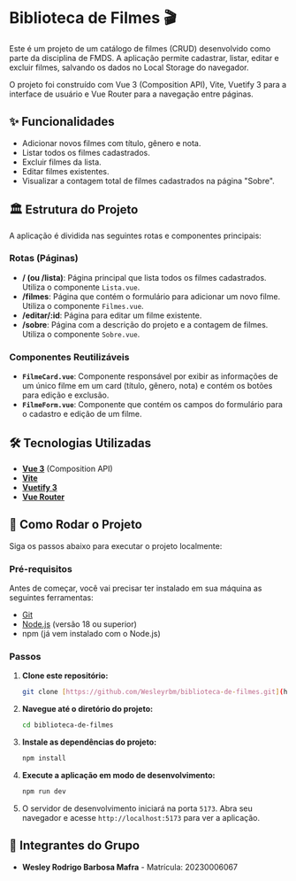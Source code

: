 # Biblioteca de Filmes 🎬

Este é um projeto de um catálogo de filmes (CRUD) desenvolvido como parte da disciplina de FMDS. A aplicação permite cadastrar, listar, editar e excluir filmes, salvando os dados no Local Storage do navegador.

O projeto foi construído com Vue 3 (Composition API), Vite, Vuetify 3 para a interface de usuário e Vue Router para a navegação entre páginas.

## ✨ Funcionalidades

-   Adicionar novos filmes com título, gênero e nota.
-   Listar todos os filmes cadastrados.
-   Excluir filmes da lista.
-   Editar filmes existentes.
-   Visualizar a contagem total de filmes cadastrados na página "Sobre".

## 🏛️ Estrutura do Projeto

A aplicação é dividida nas seguintes rotas e componentes principais:

### Rotas (Páginas)

-   **/ (ou /lista)**: Página principal que lista todos os filmes cadastrados. Utiliza o componente `Lista.vue`.
-   **/filmes**: Página que contém o formulário para adicionar um novo filme. Utiliza o componente `Filmes.vue`.
-   **/editar/:id**: Página para editar um filme existente.
-   **/sobre**: Página com a descrição do projeto e a contagem de filmes. Utiliza o componente `Sobre.vue`.

### Componentes Reutilizáveis

-   **`FilmeCard.vue`**: Componente responsável por exibir as informações de um único filme em um card (título, gênero, nota) e contém os botões para edição e exclusão.
-   **`FilmeForm.vue`**: Componente que contém os campos do formulário para o cadastro e edição de um filme.

## 🛠️ Tecnologias Utilizadas

-   **[Vue 3](https://vuejs.org/)** (Composition API)
-   **[Vite](https://vitejs.dev/)**
-   **[Vuetify 3](https://vuetifyjs.com/)**
-   **[Vue Router](https://router.vuejs.org/)**

## 🚀 Como Rodar o Projeto

Siga os passos abaixo para executar o projeto localmente:

### Pré-requisitos

Antes de começar, você vai precisar ter instalado em sua máquina as seguintes ferramentas:
* [Git](https://git-scm.com)
* [Node.js](https://nodejs.org/en/) (versão 18 ou superior)
* npm (já vem instalado com o Node.js)

### Passos

1.  **Clone este repositório:**
    ```bash
    git clone [https://github.com/Wesleyrbm/biblioteca-de-filmes.git](https://github.com/Wesleyrbm/biblioteca-de-filmes.git)
    ```

2.  **Navegue até o diretório do projeto:**
    ```bash
    cd biblioteca-de-filmes
    ```

3.  **Instale as dependências do projeto:**
    ```bash
    npm install
    ```

4.  **Execute a aplicação em modo de desenvolvimento:**
    ```bash
    npm run dev
    ```

5.  O servidor de desenvolvimento iniciará na porta `5173`. Abra seu navegador e acesse `http://localhost:5173` para ver a aplicação.

## 👥 Integrantes do Grupo

* **Wesley Rodrigo Barbosa Mafra** - Matrícula: 20230006067